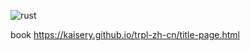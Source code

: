 ![rust](https://github.com/chainal/learn-rust/actions/workflows/rust.yml/badge.svg)

book
https://kaisery.github.io/trpl-zh-cn/title-page.html
